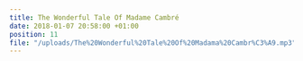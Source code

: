 ```yaml
---
title: The Wonderful Tale Of Madame Cambré
date: 2018-01-07 20:58:00 +01:00
position: 11
file: "/uploads/The%20Wonderful%20Tale%20Of%20Madama%20Cambr%C3%A9.mp3"
---
```


